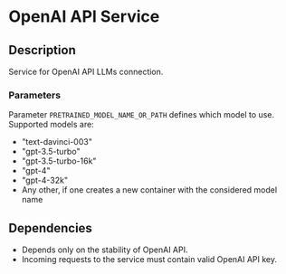 # OpenAI API Service

## Description

Service for OpenAI API LLMs connection.

### Parameters

Parameter `PRETRAINED_MODEL_NAME_OR_PATH` defines which model to use. Supported models are:
- "text-davinci-003"
- "gpt-3.5-turbo"
- "gpt-3.5-turbo-16k"
- "gpt-4"
- "gpt-4-32k"
- Any other, if one creates a new container with the considered model name

## Dependencies

- Depends only on the stability of OpenAI API.
- Incoming requests to the service must contain valid OpenAI API key.
